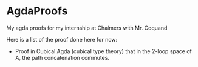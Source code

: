 # AgdaProofs
My agda proofs for my internship at Chalmers with Mr. Coquand

Here is a list of the proof done here for now:

- Proof in Cubical Agda (cubical type theory) that in the 2-loop space of A, the path concatenation commutes.
